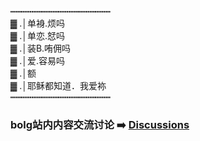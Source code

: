 
┅┅┅┅┅┅┅┅┅┅┅┅┅┅┅┅┅┅┅    
▓ .│单裑.烦吗    
▓ .│单恋.恏吗    
▓ .│装B.哊佣吗    
▓ .│爱.容易吗    
▓ .│额    
▓ .│耶稣都知道．我爱袮    
┅┅┅┅┅┅┅┅┅┅┅┅┅┅┅┅┅┅┅    

### bolg站内内容交流讨论 ➡️ [Discussions](https://github.com/se7enmuting/Se7enMuting.github.io/discussions)


